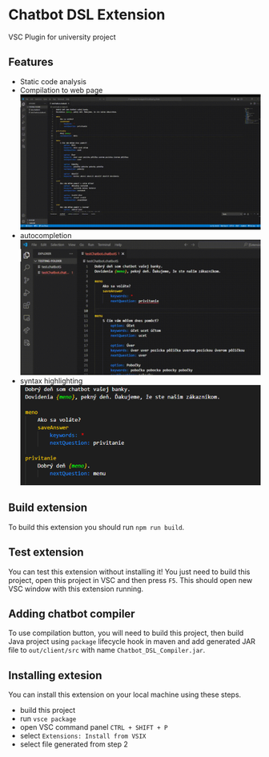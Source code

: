 # Chatbot DSL Extension
VSC Plugin for university project

## Features
- Static code analysis 
- Compilation to web page
![compilation gif](/assets/two.gif)
- autocompletion
![autocompletion gif](/assets/one.gif)
- syntax highlighting
![syntax highlighting img](/assets/highlighting.png)

## Build extension
To build this extension you should run ```npm run build```.

## Test extension
You can test this extension without installing it! You just need to build this project, open this project in VSC and then press ```F5```.
This should open new VSC window with this extension running.

## Adding chatbot compiler
To use compilation button, you will need to build this project, then build Java project using ```package``` lifecycle hook in maven and add generated JAR file to
```out/client/src``` with name ```Chatbot_DSL_Compiler.jar```.

## Installing extesion
You can install this extension on your local machine using these steps.
- build this project
- run ```vsce package```
- open VSC command panel ```CTRL + SHIFT + P```
- select ```Extensions: Install from VSIX```
- select file generated from step 2
